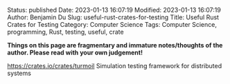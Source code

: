 Status: published
Date: 2023-01-13 16:07:19
Modified: 2023-01-13 16:07:19
Author: Benjamin Du
Slug: useful-rust-crates-for-testing
Title: Useful Rust Crates for Testing
Category: Computer Science
Tags: Computer Science, programming, Rust, testing, useful, crate

**Things on this page are fragmentary and immature notes/thoughts of the author. Please read with your own judgement!**

https://crates.io/crates/turmoil
Simulation testing framework for distributed systems

